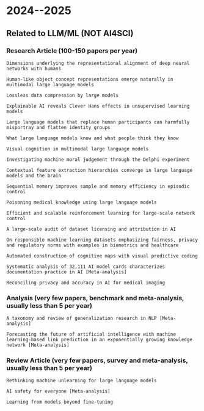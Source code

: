 # 2024--2025
## Related to LLM/ML (NOT AI4SCI)

### Research Article (100-150 papers per year)
  
    Dimensions underlying the representational alignment of deep neural networks with humans
    
    Human-like object concept representations emerge naturally in multimodal large language models
    
    Lossless data compression by large models
    
    Explainable AI reveals Clever Hans effects in unsupervised learning models
    
    Large language models that replace human participants can harmfully misportray and flatten identity groups

    What large language models know and what people think they know

    Visual cognition in multimodal large language models

    Investigating machine moral judgement through the Delphi experiment

    Contextual feature extraction hierarchies converge in large language models and the brain

    Sequential memory improves sample and memory efficiency in episodic control

    Poisoning medical knowledge using large language models

    Efficient and scalable reinforcement learning for large-scale network control

    A large-scale audit of dataset licensing and attribution in AI 

    On responsible machine learning datasets emphasizing fairness, privacy and regulatory norms with examples in biometrics and healthcare

    Automated construction of cognitive maps with visual predictive coding

    Systematic analysis of 32,111 AI model cards characterizes documentation practice in AI [Meta-analysis]

    Reconciling privacy and accuracy in AI for medical imaging

### Analysis (very few papers, benchmark and meta-analysis, usually less than 5 per year)

    A taxonomy and review of generalization research in NLP [Meta-analysis]
    
    Forecasting the future of artificial intelligence with machine learning-based link prediction in an exponentially growing knowledge network [Meta-analysis]

### Review Article (very few papers, survey and meta-analysis, usually less than 5 per year)

    Rethinking machine unlearning for large language models
    
    AI safety for everyone [Meta-analysis]
    
    Learning from models beyond fine-tuning
